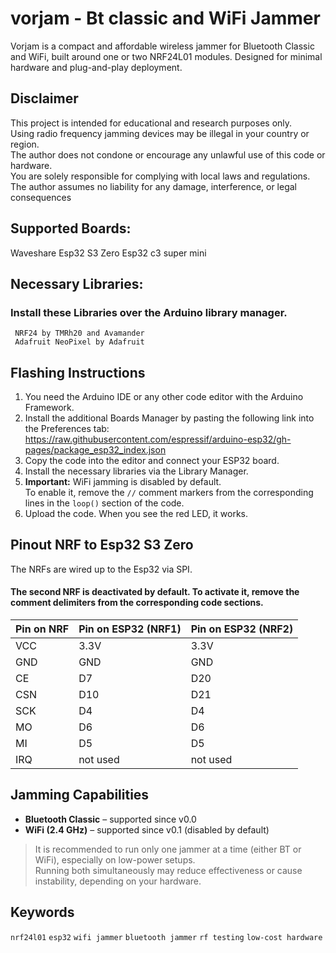# vorjam - Bt classic and WiFi Jammer
Vorjam is a compact and affordable wireless jammer for Bluetooth Classic and WiFi, built around one or two NRF24L01 modules. Designed for minimal hardware and plug-and-play deployment.

## Disclaimer
This project is intended for educational and research purposes only.  
Using radio frequency jamming devices may be illegal in your country or region.  
The author does not condone or encourage any unlawful use of this code or hardware.  
You are solely responsible for complying with local laws and regulations.  
The author assumes no liability for any damage, interference, or legal consequences 

## Supported Boards:
Waveshare Esp32 S3 Zero
Esp32 c3 super mini

## Necessary Libraries:
### Install these Libraries over the Arduino library manager.
     NRF24 by TMRh20 and Avamander  
     Adafruit NeoPixel by Adafruit

## Flashing Instructions

1. You need the Arduino IDE or any other code editor with the Arduino Framework.
2. Install the additional Boards Manager by pasting the following link into the Preferences tab:  
   https://raw.githubusercontent.com/espressif/arduino-esp32/gh-pages/package_esp32_index.json
3. Copy the code into the editor and connect your ESP32 board.
4. Install the necessary libraries via the Library Manager.
5. **Important:** WiFi jamming is disabled by default.  
   To enable it, remove the `//` comment markers from the corresponding lines in the `loop()` section of the code.
6. Upload the code. When you see the red LED, it works.


## Pinout NRF to Esp32 S3 Zero
The NRFs are wired up to the Esp32 via SPI.
#### The second NRF is deactivated by default. To activate it, remove the comment delimiters from the corresponding code sections.

| Pin on NRF | Pin on ESP32 (NRF1)| Pin on ESP32 (NRF2) |
|------------|--------------------|---------------------|
| VCC        | 3.3V               | 3.3V                |
| GND        | GND                | GND                 |
| CE         | D7                 | D20                 |
| CSN        | D10                | D21                 |
| SCK        | D4                 | D4                  |
| MO         | D6                 | D6                  |
| MI         | D5                 | D5                  |
|IRQ         | not used           | not used            |

## Jamming Capabilities

- **Bluetooth Classic** – supported since v0.0  
- **WiFi (2.4 GHz)** – supported since v0.1 (disabled by default)  
> It is recommended to run only one jammer at a time (either BT or WiFi), especially on low-power setups.  
> Running both simultaneously may reduce effectiveness or cause instability, depending on your hardware.


  
  
## Keywords
`nrf24l01` `esp32` `wifi jammer` `bluetooth jammer` `rf testing` `low-cost hardware`



